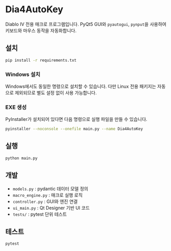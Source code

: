 # Dia4AutoKey

Diablo IV 전용 매크로 프로그램입니다. PyQt5 GUI와 `pyautogui`, `pynput`을 사용하여 키보드와 마우스 동작을 자동화합니다.

## 설치
```bash
pip install -r requirements.txt
```

### Windows 설치
Windows에서도 동일한 명령으로 설치할 수 있습니다. 다만 Linux 전용 패키지는 자동으로 제외되므로 별도 설정 없이 사용 가능합니다.

### EXE 생성
PyInstaller가 설치되어 있다면 다음 명령으로 실행 파일을 만들 수 있습니다.
```bash
pyinstaller --noconsole --onefile main.py --name Dia4AutoKey
```

## 실행
```bash
python main.py
```

## 개발
- `models.py` : pydantic 데이터 모델 정의
- `macro_engine.py` : 매크로 실행 로직
- `controller.py` : GUI와 엔진 연결
- `ui_main.py` : Qt Designer 기반 UI 코드
- `tests/` : pytest 단위 테스트

## 테스트
```bash
pytest
```
